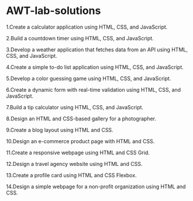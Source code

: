 # AWT-lab-solutions
1.Create a calculator application using HTML, CSS, and JavaScript.

2.Build a countdown timer using HTML, CSS, and JavaScript.

3.Develop a weather application that fetches data from an API using HTML, CSS, and JavaScript.

4.Create a simple to-do list application using HTML, CSS, and JavaScript.

5.Develop a color guessing game using HTML, CSS, and JavaScript.

6.Create a dynamic form with real-time validation using HTML, CSS, and JavaScript.

7.Build a tip calculator using HTML, CSS, and JavaScript.

8.Design an HTML and CSS-based gallery for a photographer.

9.Create a blog layout using HTML and CSS.

10.Design an e-commerce product page with HTML and CSS.

11.Create a responsive webpage using HTML and CSS Grid.

12.Design a travel agency website using HTML and CSS.

13.Create a profile card using HTML and CSS Flexbox.

14.Design a simple webpage for a non-profit organization using HTML and CSS.
